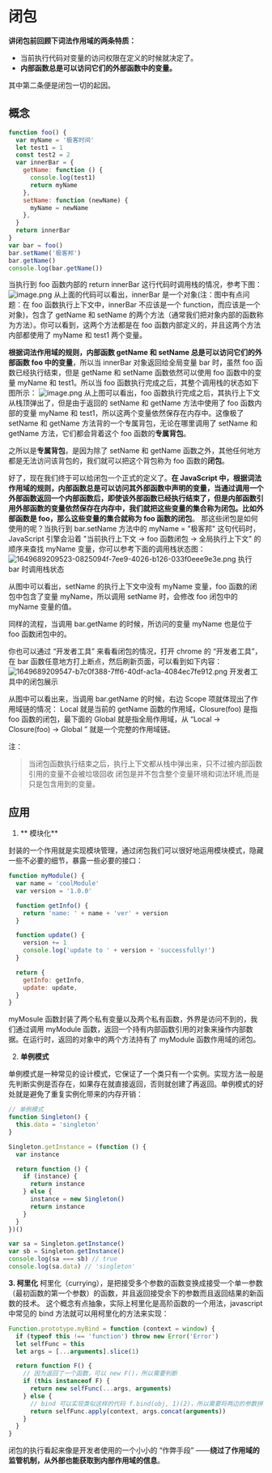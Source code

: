 # 闭包

**讲闭包前回顾下词法作用域的两条特质：**

- 当前执行代码对变量的访问权限在定义的时候就决定了。
- **内部函数总是可以访问它们的外部函数中的变量。**

其中第二条便是闭包一切的起因。

## 概念

```javascript
function foo() {
  var myName = '极客时间'
  let test1 = 1
  const test2 = 2
  var innerBar = {
    getName: function () {
      console.log(test1)
      return myName
    },
    setName: function (newName) {
      myName = newName
    },
  }
  return innerBar
}
var bar = foo()
bar.setName('极客邦')
bar.getName()
console.log(bar.getName())
```

当执行到 foo 函数内部的 return innerBar 这行代码时调用栈的情况，参考下图：
![image.png](./img/PS3gg3twBmq8qzPh/1649689138690-797a79d2-b7c7-4812-9c60-05211067746b-081460.png)
从上面的代码可以看出，innerBar 是一个对象(注：图中有点问题：在 foo 函数执行上下文中，innerBar 不应该是一个 function，而应该是一个对象)，包含了 getName 和 setName 的两个方法（通常我们把对象内部的函数称为方法）。你可以看到，这两个方法都是在 foo 函数内部定义的，并且这两个方法内部都使用了 myName 和 test1 两个变量。

**根据词法作用域的规则，内部函数 getName 和 setName 总是可以访问它们的外部函数 foo 中的变量**，所以当 innerBar 对象返回给全局变量 bar 时，虽然 foo 函数已经执行结束，但是 getName 和 setName 函数依然可以使用 foo 函数中的变量 myName 和 test1。所以当 foo 函数执行完成之后，其整个调用栈的状态如下图所示：
![image.png](./img/PS3gg3twBmq8qzPh/1649689157019-c2e5b8e0-9e2f-4073-96e8-bf003e25e9ae-661250.png)
从上图可以看出，foo 函数执行完成之后，其执行上下文从栈顶弹出了，但是由于返回的 setName 和 getName 方法中使用了 foo 函数内部的变量 myName 和 test1，所以这两个变量依然保存在内存中。这像极了 setName 和 getName 方法背的一个专属背包，无论在哪里调用了 setName 和 getName 方法，它们都会背着这个 foo 函数的**专属背包**。

之所以是**专属背包**，是因为除了 setName 和 getName 函数之外，其他任何地方都是无法访问该背包的，我们就可以把这个背包称为 foo 函数的**闭包**。

好了，现在我们终于可以给闭包一个正式的定义了。**在 JavaScript 中，根据词法作用域的规则，内部函数总是可以访问其外部函数中声明的变量，当通过调用一个外部函数返回一个内部函数后，即使该外部函数已经执行结束了，但是内部函数引用外部函数的变量依然保存在内存中，我们就把这些变量的集合称为闭包。比如外部函数是 foo，那么这些变量的集合就称为 foo 函数的闭包**。
那这些闭包是如何使用的呢？当执行到 bar.setName 方法中的 myName = "极客邦" 这句代码时，JavaScript 引擎会沿着 "当前执行上下文 -> foo 函数闭包 -> 全局执行上下文" 的顺序来查找 myName 变量，你可以参考下面的调用栈状态图：
![1649689209523-0825094f-7ee9-4026-b126-033f0eee9e3e.png](./img/PS3gg3twBmq8qzPh/1649689209523-0825094f-7ee9-4026-b126-033f0eee9e3e-156775.png)
执行 bar 时调用栈状态

从图中可以看出，setName 的执行上下文中没有 myName 变量，foo 函数的闭包中包含了变量 myName，所以调用 setName 时，会修改 foo 闭包中的 myName 变量的值。

同样的流程，当调用 bar.getName 的时候，所访问的变量 myName 也是位于 foo 函数闭包中的。

你也可以通过 “开发者工具” 来看看闭包的情况，打开 chrome 的 “开发者工具”，在 bar 函数任意地方打上断点，然后刷新页面，可以看到如下内容：
![1649689209547-b7c0f388-7ff6-40df-ac1a-4084ec7fe912.png](./img/PS3gg3twBmq8qzPh/1649689209547-b7c0f388-7ff6-40df-ac1a-4084ec7fe912-873077.png)
开发者工具中的闭包展示

从图中可以看出来，当调用 bar.getName 的时候，右边 Scope 项就体现出了作用域链的情况： Local 就是当前的 getName 函数的作用域，Closure(foo) 是指 foo 函数的闭包，最下面的 Global 就是指全局作用域，从 “Local -> Closure(foo) -> Global ” 就是一个完整的作用域链。

注：

> 当闭包函数执行结束之后，执行上下文都从栈中弹出来，只不过被内部函数引用的变量不会被垃圾回收
> 闭包是并不包含整个变量环境和词法环境,而是只是包含用到的变量。

## 应用

1. ** 模块化**

封装的一个作用就是实现模块管理，通过闭包我们可以很好地运用模块模式，隐藏一些不必要的细节，暴露一些必要的接口：

```javascript
function myModule() {
  var name = 'coolModule'
  var version = '1.0.0'

  function getInfo() {
    return 'name: ' + name + 'ver' + version
  }

  function update() {
    version += 1
    console.log('update to ' + version + 'successfully!')
  }

  return {
    getInfo: getInfo,
    update: update,
  }
}
```

myMosule 函数封装了两个私有变量以及两个私有函数，外界是访问不到的，我们通过调用 myModule 函数，返回一个持有内部函数引用的对象来操作内部数据。在运行时，返回的对象中的两个方法持有了 myModule 函数作用域的闭包。

2. **单例模式**

单例模式是一种常见的设计模式，它保证了一个类只有一个实例。实现方法一般是先判断实例是否存在，如果存在就直接返回，否则就创建了再返回。单例模式的好处就是避免了重复实例化带来的内存开销：

```javascript
// 单例模式
function Singleton() {
  this.data = 'singleton'
}

Singleton.getInstance = (function () {
  var instance

  return function () {
    if (instance) {
      return instance
    } else {
      instance = new Singleton()
      return instance
    }
  }
})()

var sa = Singleton.getInstance()
var sb = Singleton.getInstance()
console.log(sa === sb) // true
console.log(sa.data) // 'singleton'
```

**3. 柯里化**
柯里化（currying），是把接受多个参数的函数变换成接受一个单一参数（最初函数的第一个参数）的函数，并且返回接受余下的参数而且返回结果的新函数的技术。
这个概念有点抽象，实际上柯里化是高阶函数的一个用法，javascript 中常见的 bind 方法就可以用柯里化的方法来实现：

```javascript
Function.prototype.myBind = function (context = window) {
  if (typeof this !== 'function') throw new Error('Error')
  let selfFunc = this
  let args = [...arguments].slice(1)

  return function F() {
    // 因为返回了一个函数，可以 new F()，所以需要判断
    if (this instanceof F) {
      return new selfFunc(...args, arguments)
    } else {
      // bind 可以实现类似这样的代码 f.bind(obj, 1)(2)，所以需要将两边的参数拼接起来
      return selfFunc.apply(context, args.concat(arguments))
    }
  }
}
```

闭包的执行看起来像是开发者使用的一个小小的 “作弊手段” ——**绕过了作用域的监管机制，从外部也能获取到内部作用域的信息**。
